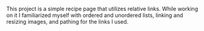 This project is a simple recipe page that utilizes relative links. While working on it I familiarized myself with ordered and unordered lists, linking and resizing images, and pathing for the links I used.